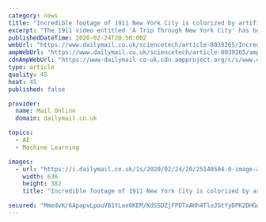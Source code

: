 ```yaml
---
category: news
title: "Incredible footage of 1911 New York City is colorized by artificial intelligence in high resolution"
excerpt: "The 1911 video entitled 'A Trip Through New York City' has been brought back to life more than a hundred years later by artificial intelligence. Shot by a Swedish film production company, the black and white footage has be restored with neural networks to ..."
publishedDateTime: 2020-02-24T20:50:00Z
webUrl: "https://www.dailymail.co.uk/sciencetech/article-8039265/Incredible-footage-1911-New-York-City-colorized-artificial-intelligence-high-resolution.html"
ampWebUrl: "https://www.dailymail.co.uk/sciencetech/article-8039265/amp/Incredible-footage-1911-New-York-City-colorized-artificial-intelligence-high-resolution.html"
cdnAmpWebUrl: "https://www-dailymail-co-uk.cdn.ampproject.org/c/s/www.dailymail.co.uk/sciencetech/article-8039265/amp/Incredible-footage-1911-New-York-City-colorized-artificial-intelligence-high-resolution.html"
type: article
quality: 45
heat: 45
published: false

provider:
  name: Mail Online
  domain: dailymail.co.uk

topics:
  - AI
  - Machine Learning

images:
  - url: "https://i.dailymail.co.uk/1s/2020/02/24/20/25140504-0-image-a-29_1582577227744.jpg"
    width: 636
    height: 382
    title: "Incredible footage of 1911 New York City is colorized by artificial intelligence in high resolution"

secured: "MmedvK/6ApapvLpouVB1YLae6KEM/KdSSDZjFPDTxAHh4TloJStYyDPK2DHGwrgKsML63fxLXo22CjZ6hSsdyJWlINrHa+NHEXQnyYF86iGyYan8pUCAzPdaO3GOGsy7FzzP5jHK7ynRrZRmyMduyNfry1sZN/eD6wrXdiRquFfC1RhNJrgrKMDV2+mHTjVhCgRCLvKuYxKmckYc+AUTZkg8pOnANy2P9TXfUzLqX6+2QNKTDXiwWsExMmtvL9vKVH7u9PHPUal9iWw+FSmxxRQdIMpo+Wbh0KY30xt/WAxFBmo32/vRktdYA7W/+tG+;9qFaBiUBNCL9l2ITk8EJEA=="
---
```


